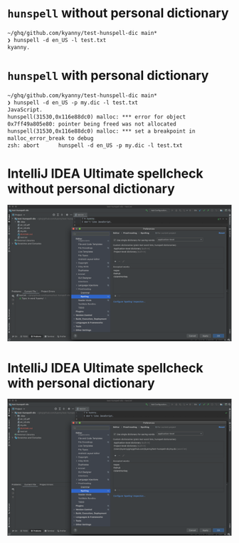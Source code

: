 # `hunspell` without personal dictionary

```
~/ghq/github.com/kyanny/test-hunspell-dic main*
❯ hunspell -d en_US -l test.txt
kyanny.
```

# `hunspell` with personal dictionary

```
~/ghq/github.com/kyanny/test-hunspell-dic main*
❯ hunspell -d en_US -p my.dic -l test.txt
JavaScript.
hunspell(31530,0x116e88dc0) malloc: *** error for object 0x7ff49a805e80: pointer being freed was not allocated
hunspell(31530,0x116e88dc0) malloc: *** set a breakpoint in malloc_error_break to debug
zsh: abort      hunspell -d en_US -p my.dic -l test.txt
```

# IntelliJ IDEA Ultimate spellcheck without personal dictionary

![idea-without-personal-dictionary.png](./idea-without-personal-dictionary.png)

# IntelliJ IDEA Ultimate spellcheck with personal dictionary

![idea-with-personal-dictionary.png](./idea-with-personal-dictionary.png)
